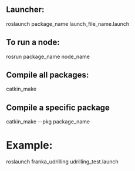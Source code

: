 ## Launcher:
roslaunch  package_name launch_file_name.launch

## To run a node:
rosrun package_name node_name

## Compile all packages:
catkin_make

## Compile a specific package
catkin_make --pkg package_name

# Example:
roslaunch franka_udrilling udrilling_test.launch
